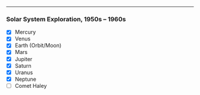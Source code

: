 ---

### Solar System Exploration, 1950s – 1960s

- [x] Mercury
- [x] Venus
- [x] Earth (Orbit/Moon)
- [x] Mars
- [x] Jupiter
- [x] Saturn
- [x] Uranus
- [x] Neptune
- [ ] Comet Haley